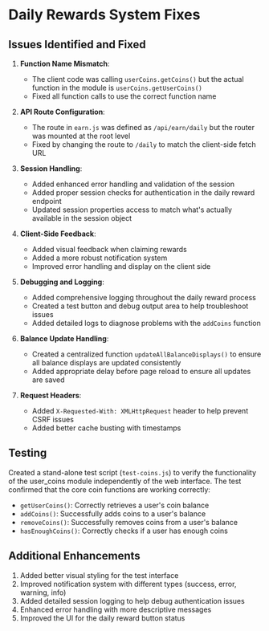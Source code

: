 # Daily Rewards System Fixes

## Issues Identified and Fixed

1. **Function Name Mismatch**: 
   - The client code was calling `userCoins.getCoins()` but the actual function in the module is `userCoins.getUserCoins()`
   - Fixed all function calls to use the correct function name

2. **API Route Configuration**: 
   - The route in `earn.js` was defined as `/api/earn/daily` but the router was mounted at the root level
   - Fixed by changing the route to `/daily` to match the client-side fetch URL

3. **Session Handling**: 
   - Added enhanced error handling and validation of the session
   - Added proper session checks for authentication in the daily reward endpoint
   - Updated session properties access to match what's actually available in the session object

4. **Client-Side Feedback**: 
   - Added visual feedback when claiming rewards
   - Added a more robust notification system
   - Improved error handling and display on the client side

5. **Debugging and Logging**: 
   - Added comprehensive logging throughout the daily reward process
   - Created a test button and debug output area to help troubleshoot issues
   - Added detailed logs to diagnose problems with the `addCoins` function

6. **Balance Update Handling**: 
   - Created a centralized function `updateAllBalanceDisplays()` to ensure all balance displays are updated consistently
   - Added appropriate delay before page reload to ensure all updates are saved

7. **Request Headers**: 
   - Added `X-Requested-With: XMLHttpRequest` header to help prevent CSRF issues
   - Added better cache busting with timestamps

## Testing

Created a stand-alone test script (`test-coins.js`) to verify the functionality of the user_coins module independently of the web interface. The test confirmed that the core coin functions are working correctly:

- `getUserCoins()`: Correctly retrieves a user's coin balance
- `addCoins()`: Successfully adds coins to a user's balance
- `removeCoins()`: Successfully removes coins from a user's balance
- `hasEnoughCoins()`: Correctly checks if a user has enough coins

## Additional Enhancements

1. Added better visual styling for the test interface
2. Improved notification system with different types (success, error, warning, info)
3. Added detailed session logging to help debug authentication issues
4. Enhanced error handling with more descriptive messages
5. Improved the UI for the daily reward button status 